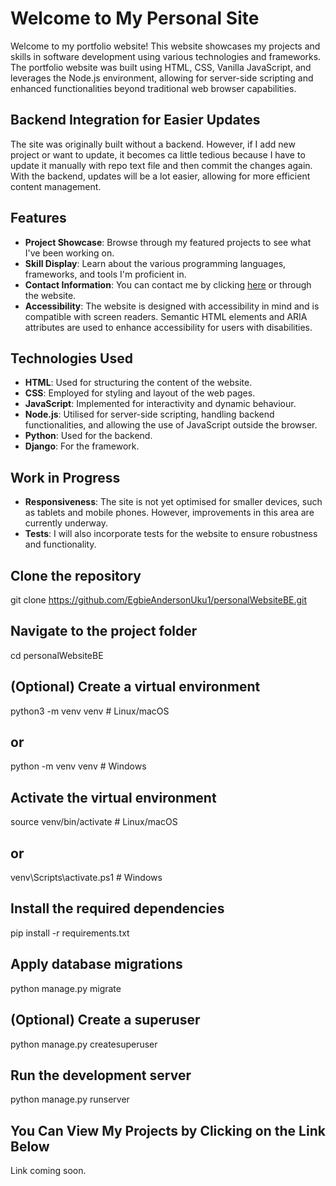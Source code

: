 # Welcome to My Personal Site

Welcome to my portfolio website! This website showcases my projects and skills in software development using various technologies and frameworks. The portfolio website was built using HTML, CSS, Vanilla JavaScript, and leverages the Node.js environment, allowing for server-side scripting and enhanced functionalities beyond traditional web browser capabilities.


## Backend Integration for Easier Updates

The site was originally built without a backend. However, if I add new project or want to update, it becomes ca little tedious because I have to update it manually with repo text file and then commit the changes again. With the backend, updates will be a lot easier, allowing for more efficient content management.


## Features

- **Project Showcase**: Browse through my featured projects to see what I've been working on.
- **Skill Display**: Learn about the various programming languages, frameworks, and tools I'm proficient in.
- **Contact Information**: You can contact me by clicking [here](mailto:egbieuku@hotmail.com "Contact by email") or through the website.
- **Accessibility**: The website is designed with accessibility in mind and is compatible with screen readers. Semantic HTML elements and ARIA attributes are used to enhance accessibility for users with disabilities.

## Technologies Used

- **HTML**: Used for structuring the content of the website.
- **CSS**: Employed for styling and layout of the web pages.
- **JavaScript**: Implemented for interactivity and dynamic behaviour.
- **Node.js**: Utilised for server-side scripting, handling backend functionalities, and allowing the use of JavaScript outside the browser.
- **Python**: Used for the backend.
- **Django**: For the framework.



## Work in Progress

- **Responsiveness**: The site is not yet optimised for smaller devices, such as tablets and mobile phones. However, improvements in this area are currently underway.
- **Tests**: I will also incorporate tests for the website to ensure robustness and functionality.


## Clone the repository
git clone https://github.com/EgbieAndersonUku1/personalWebsiteBE.git

## Navigate to the project folder
cd personalWebsiteBE

## (Optional) Create a virtual environment
python3 -m venv venv  # Linux/macOS
## or
python -m venv venv  # Windows

## Activate the virtual environment
source venv/bin/activate  # Linux/macOS
## or
venv\Scripts\activate.ps1  # Windows

## Install the required dependencies
pip install -r requirements.txt

## Apply database migrations
python manage.py migrate

## (Optional) Create a superuser
python manage.py createsuperuser

## Run the development server
python manage.py runserver

## You Can View My Projects by Clicking on the Link Below
Link coming soon.


